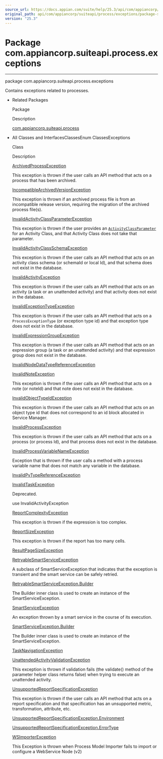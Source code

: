 ```yaml
---
source_url: https://docs.appian.com/suite/help/25.3/api/com/appiancorp/suiteapi/process/exceptions/package-summary.html
original_path: api/com/appiancorp/suiteapi/process/exceptions/package-summary.html
version: "25.3"
---
```


# Package com.appiancorp.suiteapi.process.exceptions

* * *

package com.appiancorp.suiteapi.process.exceptions

Contains exceptions related to processes.

-   Related Packages

    Package

    Description

    [com.appiancorp.suiteapi.process](../package-summary.html)

-   All Classes and InterfacesClassesEnum ClassesExceptions

    Class

    Description

    [ArchivedProcessException](ArchivedProcessException.html "class in com.appiancorp.suiteapi.process.exceptions")

    This exception is thrown if the user calls an API method that acts on a process that has been archived.

    [IncompatibleArchivedVersionException](IncompatibleArchivedVersionException.html "class in com.appiancorp.suiteapi.process.exceptions")

    This exception is thrown if an archived process file is from an incompatible release version, requiring the migration of the archived process file(s).

    [InvalidActivityClassParameterException](InvalidActivityClassParameterException.html "class in com.appiancorp.suiteapi.process.exceptions")

    This exception is thrown if the user provides an [`ActivityClassParameter`](../ActivityClassParameter.html "class in com.appiancorp.suiteapi.process") for an Activity Class, and that Activity Class does not take that parameter.

    [InvalidActivityClassSchemaException](InvalidActivityClassSchemaException.html "class in com.appiancorp.suiteapi.process.exceptions")

    This exception is thrown if the user calls an API method that acts on an activity class schema (or schemaId or local Id), and that schema does not exist in the database.

    [InvalidActivityException](InvalidActivityException.html "class in com.appiancorp.suiteapi.process.exceptions")

    This exception is thrown if the user calls an API method that acts on an activity (a task or an unattended activity) and that activity does not exist in the database.

    [InvalidExceptionTypeException](InvalidExceptionTypeException.html "class in com.appiancorp.suiteapi.process.exceptions")

    This exception is thrown if the user calls an API method that acts on a `ProcessExceptionType` (or exception type id) and that exception type does not exist in the database.

    [InvalidExpressionGroupException](InvalidExpressionGroupException.html "class in com.appiancorp.suiteapi.process.exceptions")

    This exception is thrown if the user calls an API method that acts on an expression group (a task or an unattended activity) and that expression group does not exist in the database.

    [InvalidNodeDataTypeReferenceException](InvalidNodeDataTypeReferenceException.html "class in com.appiancorp.suiteapi.process.exceptions")

    [InvalidNoteException](InvalidNoteException.html "class in com.appiancorp.suiteapi.process.exceptions")

    This exception is thrown if the user calls an API method that acts on a note (or noteId) and that note does not exist in the database.

    [InvalidObjectTypeIdException](InvalidObjectTypeIdException.html "class in com.appiancorp.suiteapi.process.exceptions")

    This exception is thrown if the user calls an API method that acts on an object type id that does not correspond to an id block allocated in Service Manager.

    [InvalidProcessException](InvalidProcessException.html "class in com.appiancorp.suiteapi.process.exceptions")

    This exception is thrown if the user calls an API method that acts on a process (or process Id), and that process does not exist in the database.

    [InvalidProcessVariableNameException](InvalidProcessVariableNameException.html "class in com.appiancorp.suiteapi.process.exceptions")

    Exception that is thrown if the user calls a method with a process variable name that does not match any variable in the database.

    [InvalidPvTypeReferenceException](InvalidPvTypeReferenceException.html "class in com.appiancorp.suiteapi.process.exceptions")

    [InvalidTaskException](InvalidTaskException.html "class in com.appiancorp.suiteapi.process.exceptions")

    Deprecated.

    use InvalidActivityException

    [ReportComplexityException](ReportComplexityException.html "class in com.appiancorp.suiteapi.process.exceptions")

    This exception is thrown if the expression is too complex.

    [ReportSizeException](ReportSizeException.html "class in com.appiancorp.suiteapi.process.exceptions")

    This exception is thrown if the report has too many cells.

    [ResultPageSizeException](ResultPageSizeException.html "class in com.appiancorp.suiteapi.process.exceptions")

    [RetryableSmartServiceException](RetryableSmartServiceException.html "class in com.appiancorp.suiteapi.process.exceptions")

    A subclass of SmartServiceException that indicates that the exception is transient and the smart service can be safely retried.

    [RetryableSmartServiceException.Builder](RetryableSmartServiceException.Builder.html "class in com.appiancorp.suiteapi.process.exceptions")

    The Builder inner class is used to create an instance of the SmartServiceException.

    [SmartServiceException](SmartServiceException.html "class in com.appiancorp.suiteapi.process.exceptions")

    An exception thrown by a smart service in the course of its execution.

    [SmartServiceException.Builder](SmartServiceException.Builder.html "class in com.appiancorp.suiteapi.process.exceptions")

    The Builder inner class is used to create an instance of the SmartServiceException.

    [TaskNavigationException](TaskNavigationException.html "class in com.appiancorp.suiteapi.process.exceptions")

    [UnattendedActivityValidationException](UnattendedActivityValidationException.html "class in com.appiancorp.suiteapi.process.exceptions")

    This exception is thrown if validation fails (the validate() method of the parameter helper class returns false) when trying to execute an unattended activity.

    [UnsupportedReportSpecificationException](UnsupportedReportSpecificationException.html "class in com.appiancorp.suiteapi.process.exceptions")

    This exception is thrown if the user calls an API method that acts on a report specification and that specification has an unsupported metric, transformation, attribute, etc.

    [UnsupportedReportSpecificationException.Environment](UnsupportedReportSpecificationException.Environment.html "enum class in com.appiancorp.suiteapi.process.exceptions")

    [UnsupportedReportSpecificationException.ErrorType](UnsupportedReportSpecificationException.ErrorType.html "enum class in com.appiancorp.suiteapi.process.exceptions")

    [WSImporterException](WSImporterException.html "class in com.appiancorp.suiteapi.process.exceptions")

    This Exception is thrown when Process Model Importer fails to import or configure a WebService Node (v2)